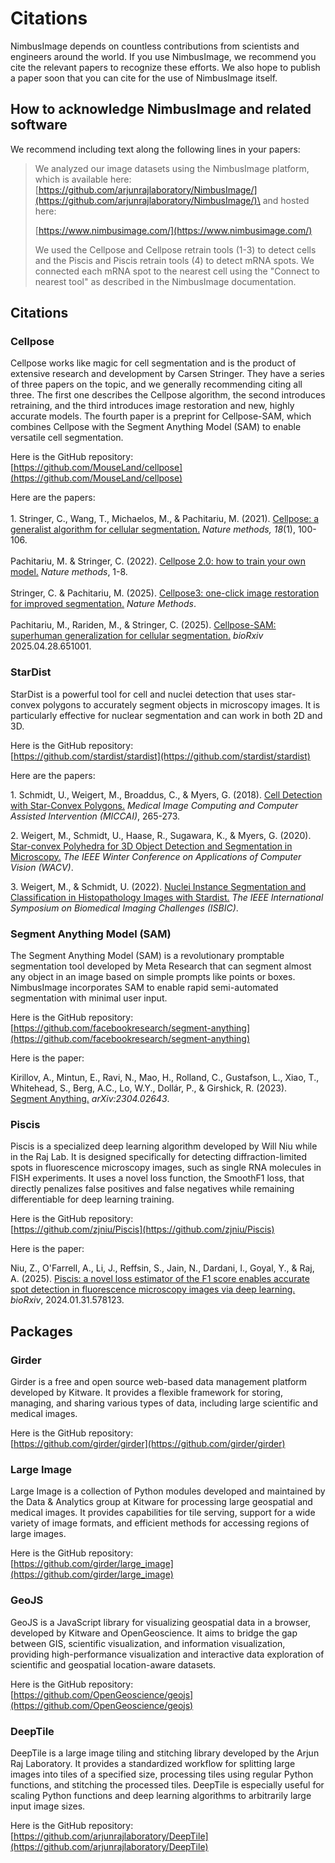 # Citations

NimbusImage depends on countless contributions from scientists and engineers around the world. If you use NimbusImage, we recommend you cite the relevant papers to recognize these efforts. We also hope to publish a paper soon that you can cite for the use of NimbusImage itself.

## How to acknowledge NimbusImage and related software

We recommend including text along the following lines in your papers:

> We analyzed our image datasets using the NimbusImage platform, which is available here:\
> [https://github.com/arjunrajlaboratory/NimbusImage/](https://github.com/arjunrajlaboratory/NimbusImage/)\
> and hosted here:
>
> [https://www.nimbusimage.com/](https://www.nimbusimage.com/)
>
> We used the Cellpose and Cellpose retrain tools (1-3) to detect cells and the Piscis and Piscis retrain tools (4) to detect mRNA spots. We connected each mRNA spot to the nearest cell using the "Connect to nearest tool" as described in the NimbusImage documentation.

## Citations

### Cellpose

Cellpose works like magic for cell segmentation and is the product of extensive research and development by Carsen Stringer. They have a series of three papers on the topic, and we generally recommending citing all three. The first one describes the Cellpose algorithm, the second introduces retraining, and the third introduces image restoration and new, highly accurate models. The fourth paper is a preprint for Cellpose-SAM, which combines Cellpose with the Segment Anything Model (SAM) to enable versatile cell segmentation.

Here is the GitHub repository:\
[https://github.com/MouseLand/cellpose](https://github.com/MouseLand/cellpose)

Here are the papers:\
\
1\. Stringer, C., Wang, T., Michaelos, M., & Pachitariu, M. (2021). [Cellpose: a generalist algorithm for cellular segmentation.](https://www.nature.com/articles/s41592-020-01018-x) _Nature methods, 18_(1), 100-106.\
\
Pachitariu, M. & Stringer, C. (2022). [Cellpose 2.0: how to train your own model.](https://www.nature.com/articles/s41592-022-01663-4) _Nature methods_, 1-8.\
\
Stringer, C. & Pachitariu, M. (2025). [Cellpose3: one-click image restoration for improved segmentation.](https://www.nature.com/articles/s41592-025-02595-5) _Nature Methods_.\
\
Pachitariu, M., Rariden, M., & Stringer, C. (2025). [Cellpose-SAM: superhuman generalization for cellular segmentation.](https://doi.org/10.1101/2025.04.28.651001) _bioRxiv_ 2025.04.28.651001.

### StarDist

StarDist is a powerful tool for cell and nuclei detection that uses star-convex polygons to accurately segment objects in microscopy images. It is particularly effective for nuclear segmentation and can work in both 2D and 3D.

Here is the GitHub repository:  
[https://github.com/stardist/stardist](https://github.com/stardist/stardist)

Here are the papers:  

1\. Schmidt, U., Weigert, M., Broaddus, C., & Myers, G. (2018). [Cell Detection with Star-Convex Polygons.](https://doi.org/10.1007/978-3-030-00934-2_30) _Medical Image Computing and Computer Assisted Intervention (MICCAI)_, 265-273.  

2\. Weigert, M., Schmidt, U., Haase, R., Sugawara, K., & Myers, G. (2020). [Star-convex Polyhedra for 3D Object Detection and Segmentation in Microscopy.](https://doi.org/10.1109/WACV45572.2020.9093435) _The IEEE Winter Conference on Applications of Computer Vision (WACV)_.  

3\. Weigert, M., & Schmidt, U. (2022). [Nuclei Instance Segmentation and Classification in Histopathology Images with Stardist.](https://doi.org/10.1109/ISBIC56247.2022.9854534) _The IEEE International Symposium on Biomedical Imaging Challenges (ISBIC)_.

### Segment Anything Model (SAM)

The Segment Anything Model (SAM) is a revolutionary promptable segmentation tool developed by Meta Research that can segment almost any object in an image based on simple prompts like points or boxes. NimbusImage incorporates SAM to enable rapid semi-automated segmentation with minimal user input.

Here is the GitHub repository:  
[https://github.com/facebookresearch/segment-anything](https://github.com/facebookresearch/segment-anything)

Here is the paper:  

Kirillov, A., Mintun, E., Ravi, N., Mao, H., Rolland, C., Gustafson, L., Xiao, T., Whitehead, S., Berg, A.C., Lo, W.Y., Dollár, P., & Girshick, R. (2023). [Segment Anything.](https://arxiv.org/abs/2304.02643) _arXiv:2304.02643_.

### Piscis

Piscis is a specialized deep learning algorithm developed by Will Niu while in the Raj Lab. It is designed specifically for detecting diffraction-limited spots in fluorescence microscopy images, such as single RNA molecules in FISH experiments. It uses a novel loss function, the SmoothF1 loss, that directly penalizes false positives and false negatives while remaining differentiable for deep learning training.

Here is the GitHub repository:  
[https://github.com/zjniu/Piscis](https://github.com/zjniu/Piscis)

Here is the paper:  

Niu, Z., O'Farrell, A., Li, J., Reffsin, S., Jain, N., Dardani, I., Goyal, Y., & Raj, A. (2025). [Piscis: a novel loss estimator of the F1 score enables accurate spot detection in fluorescence microscopy images via deep learning.](https://doi.org/10.1101/2024.01.31.578123) _bioRxiv_, 2024.01.31.578123.


## Packages

### Girder

Girder is a free and open source web-based data management platform developed by Kitware. It provides a flexible framework for storing, managing, and sharing various types of data, including large scientific and medical images.

Here is the GitHub repository:  
[https://github.com/girder/girder](https://github.com/girder/girder)

### Large Image

Large Image is a collection of Python modules developed and maintained by the Data & Analytics group at Kitware for processing large geospatial and medical images. It provides capabilities for tile serving, support for a wide variety of image formats, and efficient methods for accessing regions of large images.

Here is the GitHub repository:  
[https://github.com/girder/large_image](https://github.com/girder/large_image)

### GeoJS

GeoJS is a JavaScript library for visualizing geospatial data in a browser, developed by Kitware and OpenGeoscience. It aims to bridge the gap between GIS, scientific visualization, and information visualization, providing high-performance visualization and interactive data exploration of scientific and geospatial location-aware datasets.

Here is the GitHub repository:  
[https://github.com/OpenGeoscience/geojs](https://github.com/OpenGeoscience/geojs)

### DeepTile

DeepTile is a large image tiling and stitching library developed by the Arjun Raj Laboratory. It provides a standardized workflow for splitting large images into tiles of a specified size, processing tiles using regular Python functions, and stitching the processed tiles. DeepTile is especially useful for scaling Python functions and deep learning algorithms to arbitrarily large input image sizes.

Here is the GitHub repository:  
[https://github.com/arjunrajlaboratory/DeepTile](https://github.com/arjunrajlaboratory/DeepTile)


